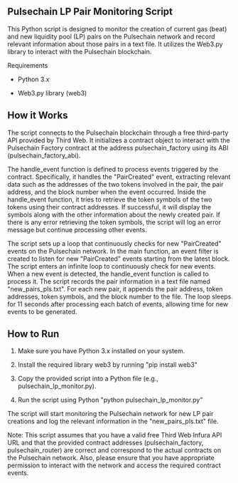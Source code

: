 Pulsechain LP Pair Monitoring Script
-----------------
This Python script is designed to monitor the creation of current gas (beat) and new liquidity pool (LP) pairs on the Pulsechain network and record relevant information about those pairs in a text file. It utilizes the Web3.py library to interact with the Pulsechain blockchain.

Requirements

- Python 3.x

- Web3.py library (web3)



How it Works
------------
The script connects to the Pulsechain blockchain through a free third-party API provided by Third Web. It initializes a contract object to interact with the Pulsechain Factory contract at the address pulsechain_factory using its ABI (pulsechain_factory_abi).


The handle_event function is defined to process events triggered by the contract. Specifically, it handles the "PairCreated" event, extracting relevant data such as the addresses of the two tokens involved in the pair, the pair address, and the block number when the event occurred. Inside the handle_event function, it tries to retrieve the token symbols of the two tokens using their contract addresses. If successful, it will display the symbols along with the other information about the newly created pair. If there is any error retrieving the token symbols, the script will log an error message but continue processing other events.

The script sets up a loop that continuously checks for new "PairCreated" events on the Pulsechain network. In the main function, an event filter is created to listen for new "PairCreated" events starting from the latest block. The script enters an infinite loop to continuously check for new events. When a new event is detected, the handle_event function is called to process it. The script records the pair information in a text file named "new_pairs_pls.txt". For each new pair, it appends the pair address, token addresses, token symbols, and the block number to the file. The loop sleeps for 11 seconds after processing each batch of events, allowing time for new events to be generated.


How to Run
-----------

1) Make sure you have Python 3.x installed on your system.

2) Install the required library web3 by running "pip install web3"

3) Copy the provided script into a Python file (e.g., pulsechain_lp_monitor.py).

4) Run the script using Python "python pulsechain_lp_monitor.py"


The script will start monitoring the Pulsechain network for new LP pair creations and log the relevant information in the "new_pairs_pls.txt" file.


Note: This script assumes that you have a valid free Third Web Infura API URL and that the provided contract addresses (pulsechain_factory, pulsechain_router) are correct and correspond to the actual contracts on the Pulsechain network. Also, please ensure that you have appropriate permission to interact with the network and access the required contract events.

